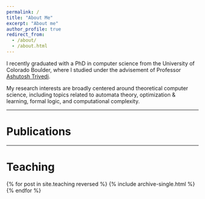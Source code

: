 ```yaml
---
permalink: /
title: "About Me"
excerpt: "About me"
author_profile: true
redirect_from: 
  - /about/
  - /about.html
---
```


I recently graduated with a PhD in computer science from the University of Colorado Boulder, where I studied under the advisement of Professor [Ashutosh Trivedi](https://ashut.bitbucket.io/).

My research interests are broadly centered around theoretical computer science, including topics related to automata theory, optimization & learning, formal logic, and computational complexity.

---

Publications
======

<script src="https://bibbase.org/show?bib=https://dblp.org/pid/251/3272.bib?param=1&jsonp=1&commas=true"></script>

<!-- {% if author.googlescholar %}
  You can also find my articles on <u><a href="{{author.googlescholar}}">my Google Scholar profile</a>.</u>
{% endif %}

{% include base_path %}

{% for post in site.publications reversed %}
  {% include archive-single.html %}
{% endfor %} -->
  
---

Teaching
=====

{% for post in site.teaching reversed %}
  {% include archive-single.html %}
{% endfor %}
